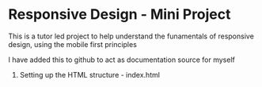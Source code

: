 # Responsive Design - Mini Project

This is a tutor led project to help understand the funamentals of
responsive design, using the mobile first principles

I have added this to github to act as documentation source for myself 

1. Setting up the HTML structure - index.html